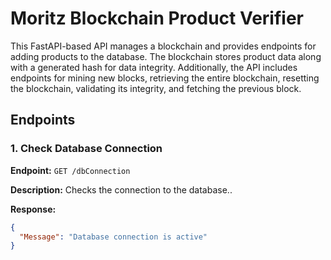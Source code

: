 # Moritz Blockchain Product Verifier

This FastAPI-based API manages a blockchain and provides endpoints for adding products to the database. The blockchain stores product data along with a generated hash for data integrity. Additionally, the API includes endpoints for mining new blocks, retrieving the entire blockchain, resetting the blockchain, validating its integrity, and fetching the previous block.


## Endpoints

### 1. Check Database Connection

**Endpoint:** `GET /dbConnection`

**Description:**  Checks the connection to the database..

**Response:**
```json
{
  "Message": "Database connection is active"
}
```
